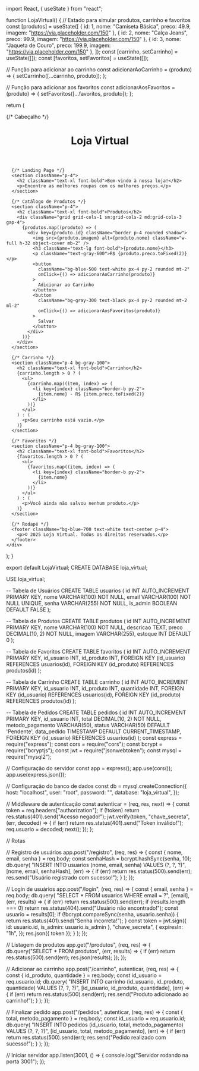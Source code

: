 import React, { useState } from "react";

function LojaVirtual() {
  // Estado para simular produtos, carrinho e favoritos
  const [produtos] = useState([
    { id: 1, nome: "Camiseta Básica", preco: 49.9, imagem: "https://via.placeholder.com/150" },
    { id: 2, nome: "Calça Jeans", preco: 99.9, imagem: "https://via.placeholder.com/150" },
    { id: 3, nome: "Jaqueta de Couro", preco: 199.9, imagem: "https://via.placeholder.com/150" },
  ]);
  const [carrinho, setCarrinho] = useState([]);
  const [favoritos, setFavoritos] = useState([]);

  // Função para adicionar ao carrinho
  const adicionarAoCarrinho = (produto) => {
    setCarrinho([...carrinho, produto]);
  };

  // Função para adicionar aos favoritos
  const adicionarAosFavoritos = (produto) => {
    setFavoritos([...favoritos, produto]);
  };

  return (
    <div>
      {/* Cabeçalho */}
      <header className="bg-blue-700 text-white p-4">
        <h1 className="text-center text-2xl">Loja Virtual</h1>
      </header>

      {/* Landing Page */}
      <section className="p-4">
        <h2 className="text-xl font-bold">Bem-vindo à nossa loja!</h2>
        <p>Encontre as melhores roupas com os melhores preços.</p>
      </section>

      {/* Catálogo de Produtos */}
      <section className="p-4">
        <h2 className="text-xl font-bold">Produtos</h2>
        <div className="grid grid-cols-1 sm:grid-cols-2 md:grid-cols-3 gap-4">
          {produtos.map((produto) => (
            <div key={produto.id} className="border p-4 rounded shadow">
              <img src={produto.imagem} alt={produto.nome} className="w-full h-32 object-cover mb-2" />
              <h3 className="text-lg font-bold">{produto.nome}</h3>
              <p className="text-gray-600">R$ {produto.preco.toFixed(2)}</p>
              <button
                className="bg-blue-500 text-white px-4 py-2 rounded mt-2"
                onClick={() => adicionarAoCarrinho(produto)}
              >
                Adicionar ao Carrinho
              </button>
              <button
                className="bg-gray-300 text-black px-4 py-2 rounded mt-2 ml-2"
                onClick={() => adicionarAosFavoritos(produto)}
              >
                Salvar
              </button>
            </div>
          ))}
        </div>
      </section>

      {/* Carrinho */}
      <section className="p-4 bg-gray-100">
        <h2 className="text-xl font-bold">Carrinho</h2>
        {carrinho.length > 0 ? (
          <ul>
            {carrinho.map((item, index) => (
              <li key={index} className="border-b py-2">
                {item.nome} - R$ {item.preco.toFixed(2)}
              </li>
            ))}
          </ul>
        ) : (
          <p>Seu carrinho está vazio.</p>
        )}
      </section>

      {/* Favoritos */}
      <section className="p-4 bg-gray-100">
        <h2 className="text-xl font-bold">Favoritos</h2>
        {favoritos.length > 0 ? (
          <ul>
            {favoritos.map((item, index) => (
              <li key={index} className="border-b py-2">
                {item.nome}
              </li>
            ))}
          </ul>
        ) : (
          <p>Você ainda não salvou nenhum produto.</p>
        )}
      </section>

      {/* Rodapé */}
      <footer className="bg-blue-700 text-white text-center p-4">
        <p>© 2025 Loja Virtual. Todos os direitos reservados.</p>
      </footer>
    </div>
  );
}

export default LojaVirtual;
CREATE DATABASE loja_virtual;

USE loja_virtual;

-- Tabela de Usuários
CREATE TABLE usuarios (
    id INT AUTO_INCREMENT PRIMARY KEY,
    nome VARCHAR(100) NOT NULL,
    email VARCHAR(100) NOT NULL UNIQUE,
    senha VARCHAR(255) NOT NULL,
    is_admin BOOLEAN DEFAULT FALSE
);

-- Tabela de Produtos
CREATE TABLE produtos (
    id INT AUTO_INCREMENT PRIMARY KEY,
    nome VARCHAR(100) NOT NULL,
    descricao TEXT,
    preco DECIMAL(10, 2) NOT NULL,
    imagem VARCHAR(255),
    estoque INT DEFAULT 0
);

-- Tabela de Favoritos
CREATE TABLE favoritos (
    id INT AUTO_INCREMENT PRIMARY KEY,
    id_usuario INT,
    id_produto INT,
    FOREIGN KEY (id_usuario) REFERENCES usuarios(id),
    FOREIGN KEY (id_produto) REFERENCES produtos(id)
);

-- Tabela de Carrinho
CREATE TABLE carrinho (
    id INT AUTO_INCREMENT PRIMARY KEY,
    id_usuario INT,
    id_produto INT,
    quantidade INT,
    FOREIGN KEY (id_usuario) REFERENCES usuarios(id),
    FOREIGN KEY (id_produto) REFERENCES produtos(id)
);

-- Tabela de Pedidos
CREATE TABLE pedidos (
    id INT AUTO_INCREMENT PRIMARY KEY,
    id_usuario INT,
    total DECIMAL(10, 2) NOT NULL,
    metodo_pagamento VARCHAR(50),
    status VARCHAR(50) DEFAULT 'Pendente',
    data_pedido TIMESTAMP DEFAULT CURRENT_TIMESTAMP,
    FOREIGN KEY (id_usuario) REFERENCES usuarios(id)
);
const express = require("express");
const cors = require("cors");
const bcrypt = require("bcryptjs");
const jwt = require("jsonwebtoken");
const mysql = require("mysql2");

// Configuração do servidor
const app = express();
app.use(cors());
app.use(express.json());

// Configuração do banco de dados
const db = mysql.createConnection({
  host: "localhost",
  user: "root",
  password: "",
  database: "loja_virtual",
});

// Middleware de autenticação
const autenticar = (req, res, next) => {
  const token = req.headers["authorization"];
  if (!token) return res.status(401).send("Acesso negado!");
  jwt.verify(token, "chave_secreta", (err, decoded) => {
    if (err) return res.status(401).send("Token inválido!");
    req.usuario = decoded;
    next();
  });
};

// Rotas

// Registro de usuários
app.post("/registro", (req, res) => {
  const { nome, email, senha } = req.body;
  const senhaHash = bcrypt.hashSync(senha, 10);
  db.query(
    "INSERT INTO usuarios (nome, email, senha) VALUES (?, ?, ?)",
    [nome, email, senhaHash],
    (err) => {
      if (err) return res.status(500).send(err);
      res.send("Usuário registrado com sucesso!");
    }
  );
});

// Login de usuários
app.post("/login", (req, res) => {
  const { email, senha } = req.body;
  db.query(
    "SELECT * FROM usuarios WHERE email = ?",
    [email],
    (err, results) => {
      if (err) return res.status(500).send(err);
      if (results.length === 0) return res.status(404).send("Usuário não encontrado!");
      const usuario = results[0];
      if (!bcrypt.compareSync(senha, usuario.senha)) {
        return res.status(401).send("Senha incorreta!");
      }
      const token = jwt.sign({ id: usuario.id, is_admin: usuario.is_admin }, "chave_secreta", {
        expiresIn: "1h",
      });
      res.json({ token });
    }
  );
});

// Listagem de produtos
app.get("/produtos", (req, res) => {
  db.query("SELECT * FROM produtos", (err, results) => {
    if (err) return res.status(500).send(err);
    res.json(results);
  });
});

// Adicionar ao carrinho
app.post("/carrinho", autenticar, (req, res) => {
  const { id_produto, quantidade } = req.body;
  const id_usuario = req.usuario.id;
  db.query(
    "INSERT INTO carrinho (id_usuario, id_produto, quantidade) VALUES (?, ?, ?)",
    [id_usuario, id_produto, quantidade],
    (err) => {
      if (err) return res.status(500).send(err);
      res.send("Produto adicionado ao carrinho!");
    }
  );
});

// Finalizar pedido
app.post("/pedidos", autenticar, (req, res) => {
  const { total, metodo_pagamento } = req.body;
  const id_usuario = req.usuario.id;
  db.query(
    "INSERT INTO pedidos (id_usuario, total, metodo_pagamento) VALUES (?, ?, ?)",
    [id_usuario, total, metodo_pagamento],
    (err) => {
      if (err) return res.status(500).send(err);
      res.send("Pedido realizado com sucesso!");
    }
  );
});

// Iniciar servidor
app.listen(3001, () => {
  console.log("Servidor rodando na porta 3001");
});
